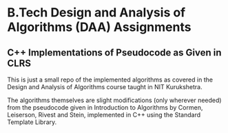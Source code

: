 # B.Tech Design and Analysis of Algorithms (DAA) Assignments
## C++ Implementations of Pseudocode as Given in CLRS

This is just a small repo of the implemented algorithms as covered in the Design and Analysis of Algorithms course taught in NIT Kurukshetra.

The algorithms themselves are slight modifications (only wherever needed) from the pseudocode given in Introduction to Algorithms by Cormen, Leiserson, Rivest and Stein, implemented in C++ using the Standard Template Library.
